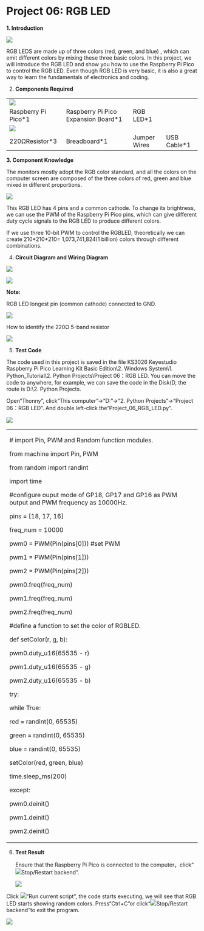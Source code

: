 # Project 06: RGB LED

**1. Introduction**

![](/media/94bdff69e438989d8e0934e57f2e5c00.png)

RGB LEDS are made up of three colors (red, green, and blue) , which can
emit different colors by mixing these three basic colors. In this
project, we will introduce the RGB LED and show you how to use the
Raspberry Pi Pico to control the RGB LED. Even though RGB LED is very
basic, it is also a great way to learn the fundamentals of electronics
and coding.

2.  **Components Required**

|                                                         |                                      |                                 |                        |
| ------------------------------------------------------- | ------------------------------------ | ------------------------------- | ---------------------- |
| ![](/media/f1a86fc81ab4b043263ce7e01e14d470.png) |                        |
| Raspberry Pi Pico\*1                                    | Raspberry Pi Pico Expansion Board\*1 | RGB LED\*1                      |                        |
| ![](/media/7dcbd02995be3c142b2f97df7f7c03ce.png) |
| 220ΩResistor\*3                                         | Breadboard\*1                        | Jumper Wires                    | USB Cable\*1           |

**3. Component Knowledge**

The monitors mostly adopt the RGB color standard, and all the colors on
the computer screen are composed of the three colors of red, green and
blue mixed in different proportions.

![](/media/8bf1339719a922f2fbc1e01a4347b4ab.png)

This RGB LED has 4 pins and a common cathode. To change its brightness,
we can use the PWM of the Raspberry Pi Pico pins, which can give
different duty cycle signals to the RGB LED to produce different colors.

If we use three 10-bit PWM to control the RGBLED, theoretically we can
create 210\*210\*210= 1,073,741,824(1 billion) colors through different
combinations.

4.  **Circuit Diagram and Wiring Diagram**

![](/media/f6950bc8498e6139cbb67db84cdd5a9a.png)

![](/media/fdab8c2fd2dfdd1670c09962e7b458ce.png)

**Note:**

RGB LED longest pin (common cathode) connected to GND.

![](/media/1584356c63bf99934ae0810ee02dced3.png)

How to identify the 220Ω 5-band resistor

![](/media/55c0199544e9819328f6d5778f10d7d0.png)

5.  **Test Code**

The code used in this project is saved in the file KS3026 Keyestudio
Raspberry Pi Pico Learning Kit Basic Edition\\2. Windows System\\1.
Python\_Tutorial\\2. Python Projects\\Project 06：RGB LED. You can move
the code to anywhere, for example, we can save the code in the Disk(D,
the route is D:\\2. Python Projects.

Open“Thonny”, click“This computer”→“D:”→“2. Python Projects”→“Project
06：RGB LED”. And double left-click the“Project\_06\_RGB\_LED.py”.

![](/media/4d197d2ef390d93cbdcd6606fa754188.png)

<table>
<tbody>
<tr class="odd">
<td><p># import Pin, PWM and Random function modules.</p>
<p>from machine import Pin, PWM</p>
<p>from random import randint</p>
<p>import time</p>
<p>#configure ouput mode of GP18, GP17 and GP16 as PWM output and PWM frequency as 10000Hz.</p>
<p>pins = [18, 17, 16]</p>
<p>freq_num = 10000</p>
<p>pwm0 = PWM(Pin(pins[0])) #set PWM</p>
<p>pwm1 = PWM(Pin(pins[1]))</p>
<p>pwm2 = PWM(Pin(pins[2]))</p>
<p>pwm0.freq(freq_num)</p>
<p>pwm1.freq(freq_num)</p>
<p>pwm2.freq(freq_num)</p>
<p>#define a function to set the color of RGBLED.</p>
<p>def setColor(r, g, b):</p>
<p>pwm0.duty_u16(65535 - r)</p>
<p>pwm1.duty_u16(65535 - g)</p>
<p>pwm2.duty_u16(65535 - b)</p>
<p>try:</p>
<p>while True:</p>
<p>red = randint(0, 65535)</p>
<p>green = randint(0, 65535)</p>
<p>blue = randint(0, 65535)</p>
<p>setColor(red, green, blue)</p>
<p>time.sleep_ms(200)</p>
<p>except:</p>
<p>pwm0.deinit()</p>
<p>pwm1.deinit()</p>
<p>pwm2.deinit()</p></td>
</tr>
</tbody>
</table>

6.  **Test Result**
    
    Ensure that the Raspberry Pi Pico is connected to the
    computer，click“![](/media/27451c8a9c13e29d02bc0f5831cfaf1f.png)Stop/Restart backend”.
    
    ![](/media/a2b85aea8a2bd67ad184662be36a1c9e.png)

Click ![](/media/da852227207616ccd9aff28f19e02690.png)“Run current script”, the code starts
executing, we will see that RGB LED starts showing random colors.
Press“Ctrl+C”or click“![](/media/27451c8a9c13e29d02bc0f5831cfaf1f.png)Stop/Restart backend”to
exit the program.

![](/media/296bcab9a2eaccf483b8cb9e8b8a0e43.png)
